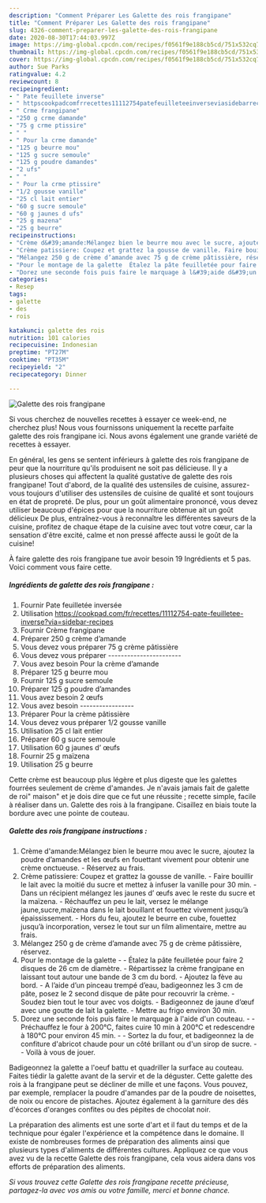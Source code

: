 ```yaml
---
description: "Comment Préparer Les Galette des rois frangipane"
title: "Comment Préparer Les Galette des rois frangipane"
slug: 4326-comment-preparer-les-galette-des-rois-frangipane
date: 2020-08-30T17:44:03.997Z
image: https://img-global.cpcdn.com/recipes/f0561f9e188cb5cd/751x532cq70/galette-des-rois-frangipane-photo-principale-de-la-recette.jpg
thumbnail: https://img-global.cpcdn.com/recipes/f0561f9e188cb5cd/751x532cq70/galette-des-rois-frangipane-photo-principale-de-la-recette.jpg
cover: https://img-global.cpcdn.com/recipes/f0561f9e188cb5cd/751x532cq70/galette-des-rois-frangipane-photo-principale-de-la-recette.jpg
author: Sue Parks
ratingvalue: 4.2
reviewcount: 8
recipeingredient:
- " Pate feuillete inverse"
- " httpscookpadcomfrrecettes11112754patefeuilleteeinverseviasidebarrecipes"
- " Crme frangipane"
- "250 g crme damande"
- "75 g crme ptissire"
- " "
- " Pour la crme damande"
- "125 g beurre mou"
- "125 g sucre semoule"
- "125 g poudre damandes"
- "2 ufs"
- " "
- " Pour la crme ptissire"
- "1/2 gousse vanille"
- "25 cl lait entier"
- "60 g sucre semoule"
- "60 g jaunes d ufs"
- "25 g mazena"
- "25 g beurre"
recipeinstructions:
- "Crème d&#39;amande:Mélangez bien le beurre mou avec le sucre, ajoutez la poudre d’amandes et les œufs en fouettant vivement pour obtenir une crème onctueuse. Réservez au frais."
- "Crème patissiere: Coupez et grattez la gousse de vanille. Faire bouillir le lait avec la moitié du sucre et mettez à infuser la vanille pour 30 min. Dans un récipient mélangez les jaunes d’ œufs avec le reste du sucre et la maïzena. Réchauffez un peu le lait, versez le mélange jaune,sucre,maïzena dans le lait bouillant et fouettez vivement jusqu’à épaississement. Hors du feu, ajoutez le beurre en cube, fouettez jusqu’à incorporation, versez le tout sur un film alimentaire, mettre au frais."
- "Mélangez 250 g de crème d’amande avec 75 g de crème pâtissière, réservez."
- "Pour le montage de la galette  Étalez la pâte feuilletée pour faire 2 disques de 26 cm de diamètre. Répartissez la crème frangipane en laissant tout autour une bande de 3 cm du bord. Ajoutez la fève au bord. A l’aide d’un pinceau trempé d’eau, badigeonnez les 3 cm de pâte, posez le 2 second disque de pâte pour recouvrir la crème. Soudez bien tout le tour avec vos doigts. Badigeonnez de jaune d’œuf avec une goutte de lait la galette. Mettre au frigo environ 30 min."
- "Dorez une seconde fois puis faire le marquage à l&#39;aide d&#39;un couteau.  Préchauffez le four à 200°C, faites cuire 10 min à 200°C et redescendre à 180°C pour environ 45 min.  Sortez la du four, et badigeonnez la de confiture d&#39;abricot chaude pour un côté brillant ou d&#39;un sirop de sucre.  Voilà à vous de jouer."
categories:
- Resep
tags:
- galette
- des
- rois

katakunci: galette des rois 
nutrition: 101 calories
recipecuisine: Indonesian
preptime: "PT27M"
cooktime: "PT35M"
recipeyield: "2"
recipecategory: Dinner

---
```



![Galette des rois frangipane](https://img-global.cpcdn.com/recipes/f0561f9e188cb5cd/751x532cq70/galette-des-rois-frangipane-photo-principale-de-la-recette.jpg)

Si vous cherchez de nouvelles recettes à essayer ce week-end, ne cherchez plus! Nous vous fournissons uniquement la recette parfaite galette des rois frangipane ici. Nous avons également une grande variété de recettes à essayer.

En général, les gens se sentent inférieurs à galette des rois frangipane de peur que la nourriture qu'ils produisent ne soit pas délicieuse. Il y a plusieurs choses qui affectent la qualité gustative de galette des rois frangipane! Tout d'abord, de la qualité des ustensiles de cuisine, assurez-vous toujours d'utiliser des ustensiles de cuisine de qualité et sont toujours en état de propreté. De plus, pour un goût alimentaire prononcé, vous devez utiliser beaucoup d'épices pour que la nourriture obtenue ait un goût délicieux De plus, entraînez-vous à reconnaître les différentes saveurs de la cuisine, profitez de chaque étape de la cuisine avec tout votre cœur, car la sensation d'être excité, calme et non pressé affecte aussi le goût de la cuisine!

<!--inarticleads1-->

À faire galette des rois frangipane tue avoir besoin 19 Ingrédients et 5 pas. Voici comment vous faire cette.

##### Ingrédients de galette des rois frangipane :

1. Fournir  Pate feuilletée inversée
1. Utilisation  https://cookpad.com/fr/recettes/11112754-pate-feuilletee-inverse?via=sidebar-recipes
1. Fournir  Crème frangipane
1. Préparer 250 g crème d’amande
1. Vous devez vous préparer 75 g crème pâtissière
1. Vous devez vous préparer  -----------------------
1. Vous avez besoin  Pour la crème d’amande
1. Préparer 125 g beurre mou
1. Fournir 125 g sucre semoule
1. Préparer 125 g poudre d’amandes
1. Vous avez besoin 2 œufs
1. Vous avez besoin  -----------------
1. Préparer  Pour la crème pâtissière
1. Vous devez vous préparer 1/2 gousse vanille
1. Utilisation 25 cl lait entier
1. Préparer 60 g sucre semoule
1. Utilisation 60 g jaunes d’ œufs
1. Fournir 25 g maïzena
1. Utilisation 25 g beurre


Cette crème est beaucoup plus légère et plus digeste que les galettes fourrées seulement de crème d&#39;amandes. Je n&#39;avais jamais fait de galette de roi&#34; maison&#34; et je dois dire que ce fut une réussite ; recette simple, facile à réaliser dans un. Galette des rois à la frangipane. Cisaillez en biais toute la bordure avec une pointe de couteau. 

<!--inarticleads2-->

##### Galette des rois frangipane instructions :

1. Crème d&#39;amande:Mélangez bien le beurre mou avec le sucre, ajoutez la poudre d’amandes et les œufs en fouettant vivement pour obtenir une crème onctueuse. - Réservez au frais.
1. Crème patissiere: Coupez et grattez la gousse de vanille. - Faire bouillir le lait avec la moitié du sucre et mettez à infuser la vanille pour 30 min. - Dans un récipient mélangez les jaunes d’ œufs avec le reste du sucre et la maïzena. - Réchauffez un peu le lait, versez le mélange jaune,sucre,maïzena dans le lait bouillant et fouettez vivement jusqu’à épaississement. - Hors du feu, ajoutez le beurre en cube, fouettez jusqu’à incorporation, versez le tout sur un film alimentaire, mettre au frais.
1. Mélangez 250 g de crème d’amande avec 75 g de crème pâtissière, réservez.
1. Pour le montage de la galette -  - Étalez la pâte feuilletée pour faire 2 disques de 26 cm de diamètre. - Répartissez la crème frangipane en laissant tout autour une bande de 3 cm du bord. - Ajoutez la fève au bord. - A l’aide d’un pinceau trempé d’eau, badigeonnez les 3 cm de pâte, posez le 2 second disque de pâte pour recouvrir la crème. - Soudez bien tout le tour avec vos doigts. - Badigeonnez de jaune d’œuf avec une goutte de lait la galette. - Mettre au frigo environ 30 min.
1. Dorez une seconde fois puis faire le marquage à l&#39;aide d&#39;un couteau. -  - Préchauffez le four à 200°C, faites cuire 10 min à 200°C et redescendre à 180°C pour environ 45 min. -  - Sortez la du four, et badigeonnez la de confiture d&#39;abricot chaude pour un côté brillant ou d&#39;un sirop de sucre. -  - Voilà à vous de jouer.


Badigeonnez la galette a l&#39;oeuf battu et quadriller la surface au couteau. Faites tiédir la galette avant de la servir et de la déguster. Cette galette des rois à la frangipane peut se décliner de mille et une façons. Vous pouvez, par exemple, remplacer la poudre d&#39;amandes par de la poudre de noisettes, de noix ou encore de pistaches. Ajoutez également à la garniture des dés d&#39;écorces d&#39;oranges confites ou des pépites de chocolat noir. 

<!--inarticleads1-->

<p>
La préparation des aliments est une sorte d'art et il faut du temps et de la technique pour égaler l'expérience et la compétence dans le domaine. Il existe de nombreuses formes de préparation des aliments ainsi que plusieurs types d'aliments de différentes cultures. Appliquez ce que vous avez vu de la recette Galette des rois frangipane, cela vous aidera dans vos efforts de préparation des aliments.
</p>

<p>
<i>Si vous trouvez cette Galette des rois frangipane recette précieuse, partagez-la avec vos amis ou votre famille, merci et bonne chance.</i>
</p>
